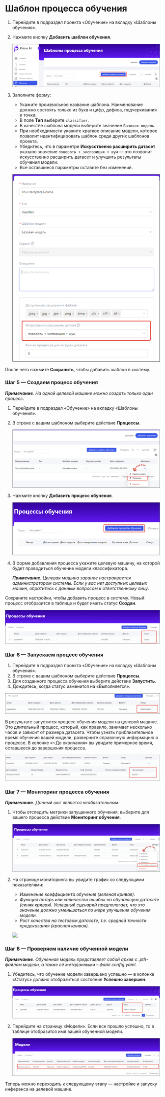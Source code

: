 # Шаблон процесса обучения

1. Перейдите в подраздел проекта «Обучение» на вкладку «Шаблоны обучения».
1. Нажмите кнопку **Добавить шаблон обучения**.

   ![](<../../../../.gitbook/assets1/primo-ai/classifier-processtemplates.png>)

1. Заполните форму:
   * Укажите произвольное название шаблона. Наименование должно состоять только из букв и цифр, дефиса, подчеркивания и точки.
   * В поле **Тип** выберите `classifier`.
   * В качестве шаблона модели выберите значение `Базовая модель`.
   * При необходимости укажите краткое описание модели, которое позволит идентифицировать шаблон среди других шаблонов проекта.
   * Убедитесь, что в параметре **Искусственно расширить датасет** указано значение `повороты + экспозиция + шум` — это позволит искусственно расширить датасет и улучшить результаты обучения модели.
   * Все оставшиеся параметры оставьте без изменений.

   ![](<../../../../.gitbook/assets1/primo-ai/classifier-add-training-templates.png>) 

После чего нажмите **Сохранить**, чтобы добавить шаблон в систему.


### Шаг 5 — Создаем процесс обучения

***Примечание**. На одной целевой машине можно создать только один процесс*.

1. Перейдите в подраздел «Обучение» на вкладку «Шаблоны обучения».
1. В строке с вашим шаблоном выберите действие **Процессы**.

   ![](<../../../../.gitbook/assets1/primo-ai/class-goto-training-proccesses.png>) 

1. Нажмите кнопку **Добавить процесс обучения**.
  
   ![](<../../../../.gitbook/assets1/primo-ai/class-add-training-proccess.png>) 

1. В форме добавления процесса укажите целевую машину, на которой будет проводиться обучение модели классификатора.

   ***Примечание**. Целевая машина заранее настраивается администратором системы. Если у вас нет доступных целевых машин, обратитесь с данным вопросом к ответственному лицу*.

Сохраните настройки, чтобы добавить процесс в систему. Новый процесс отобразится в таблице и будет иметь статус **Создан**.

![](<../../../../.gitbook/assets1/primo-ai/class-training-processadded.png>) 


### Шаг 6 — Запускаем процесс обучения

1. Перейдите в подраздел проекта «Обучение» на вкладку «Шаблоны обучения».
1. В строке с вашим шаблоном выберите действие **Процессы**.
1. Для созданного процесса обучения выберите действие **Запустить**.
1. Дождитесь, когда статус изменится на «Выполняется».

![](<../../../../.gitbook/assets1/primo-ai/class-training-process-is-running.png>) 

В результате запустится процесс обучения модели на целевой машине. Это длительный процесс, который, как правило, занимает несколько часов и зависит от размера датасета. Чтобы узнать приблизительное время обучения вашей модели, разверните справочную информацию о процессе. В колонке «~До окончания» вы увидите примерное время, оставшееся до завершения процесса. 

![](<../../../../.gitbook/assets1/primo-ai/class-training-process-timeuntil.png>) 


### Шаг 7 — Мониторинг процесса обучения 

***Примечание**. Данный шаг является необязательным.*

1. Чтобы отследить метрики запущенного обучения, выберите для вашего процесса действие **Мониторинг обучения**.

   ![](<../../../../.gitbook/assets1/primo-ai/class-process-monitoring.png>) 

3. На странице мониторинга вы увидите график со следующими показателями:
   * *Изменение коэффициента обучения (зеленая кривая).*
   * *Функция потерь или количество ошибок на обучающем датасете (синяя кривая). Успешный сценарий предполагает, что это значение должно уменьшаться по мере улучшения обучения модели.*
   * *Рост качества на тестовом датасете, т.е. средней точности предсказания (красная кривая).*

   ![](<../../../../.gitbook/assets1/primo-ai/>) 


### Шаг 8 — Проверяем наличие обученной модели

***Примечание**. Обученная модель представляет собой архив с .pth-файлом модели, а также её метаданными – файл config.yaml.*

1. Убедитесь, что обучение модели завершено успешно — в колонке «Статус» должно отобразиться состояние **Успешно завершен**.

   ![](<../../../../.gitbook/assets1/primo-ai/class-training-process-success.png>)
   
1. Перейдите на страницу «Модели». Если все прошло успешно, то в таблице отобразится имя вашей обученной модели. 

   ![](<../../../../.gitbook/assets1/primo-ai/class-model-is.png>)

Теперь можно переходить к следующему этапу — настройке и запуску инференса на целевой машине. 
